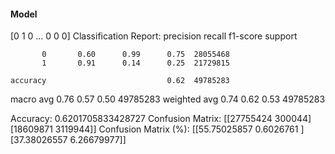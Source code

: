 #### Model
[0 1 0 ... 0 0 0]
Classification Report:
              precision    recall  f1-score   support

           0       0.60      0.99      0.75  28055468
           1       0.91      0.14      0.25  21729815

    accuracy                           0.62  49785283
   macro avg       0.76      0.57      0.50  49785283
weighted avg       0.74      0.62      0.53  49785283

Accuracy: 0.6201705833428727
Confusion Matrix:
[[27755424   300044]
 [18609871  3119944]]
Confusion Matrix (%):
[[55.75025857  0.6026761 ]
 [37.38026557  6.26679977]]

